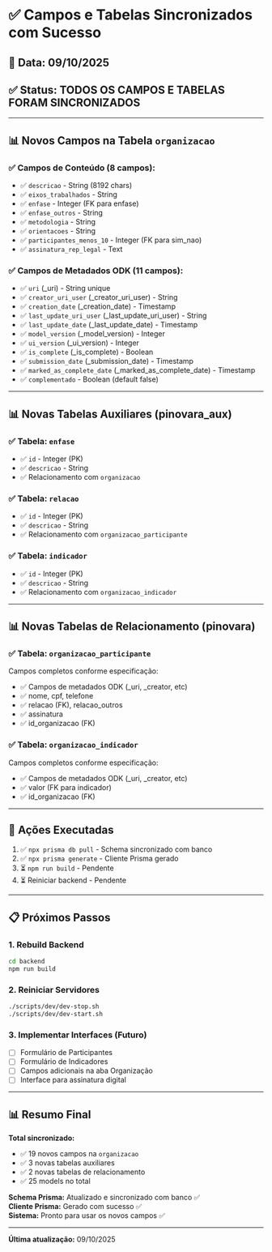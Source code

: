 # ✅ Campos e Tabelas Sincronizados com Sucesso

## 📅 Data: 09/10/2025

## ✅ Status: **TODOS OS CAMPOS E TABELAS FORAM SINCRONIZADOS**

---

## 📊 Novos Campos na Tabela `organizacao`

### ✅ Campos de Conteúdo (8 campos):
- ✅ `descricao` - String (8192 chars)
- ✅ `eixos_trabalhados` - String
- ✅ `enfase` - Integer (FK para enfase)
- ✅ `enfase_outros` - String
- ✅ `metodologia` - String
- ✅ `orientacoes` - String
- ✅ `participantes_menos_10` - Integer (FK para sim_nao)
- ✅ `assinatura_rep_legal` - Text

### ✅ Campos de Metadados ODK (11 campos):
- ✅ `uri` (_uri) - String unique
- ✅ `creator_uri_user` (_creator_uri_user) - String
- ✅ `creation_date` (_creation_date) - Timestamp
- ✅ `last_update_uri_user` (_last_update_uri_user) - String
- ✅ `last_update_date` (_last_update_date) - Timestamp
- ✅ `model_version` (_model_version) - Integer
- ✅ `ui_version` (_ui_version) - Integer
- ✅ `is_complete` (_is_complete) - Boolean
- ✅ `submission_date` (_submission_date) - Timestamp
- ✅ `marked_as_complete_date` (_marked_as_complete_date) - Timestamp
- ✅ `complementado` - Boolean (default false)

---

## 📊 Novas Tabelas Auxiliares (pinovara_aux)

### ✅ Tabela: `enfase`
- ✅ `id` - Integer (PK)
- ✅ `descricao` - String
- ✅ Relacionamento com `organizacao`

### ✅ Tabela: `relacao`
- ✅ `id` - Integer (PK)
- ✅ `descricao` - String
- ✅ Relacionamento com `organizacao_participante`

### ✅ Tabela: `indicador`
- ✅ `id` - Integer (PK)
- ✅ `descricao` - String
- ✅ Relacionamento com `organizacao_indicador`

---

## 📊 Novas Tabelas de Relacionamento (pinovara)

### ✅ Tabela: `organizacao_participante`
Campos completos conforme especificação:
- ✅ Campos de metadados ODK (_uri, _creator, etc)
- ✅ nome, cpf, telefone
- ✅ relacao (FK), relacao_outros
- ✅ assinatura
- ✅ id_organizacao (FK)

### ✅ Tabela: `organizacao_indicador`
Campos completos conforme especificação:
- ✅ Campos de metadados ODK (_uri, _creator, etc)
- ✅ valor (FK para indicador)
- ✅ id_organizacao (FK)

---

## 🔄 Ações Executadas

1. ✅ `npx prisma db pull` - Schema sincronizado com banco
2. ✅ `npx prisma generate` - Cliente Prisma gerado
3. ⏳ `npm run build` - Pendente
4. ⏳ Reiniciar backend - Pendente

---

## 📋 Próximos Passos

### 1. Rebuild Backend
```bash
cd backend
npm run build
```

### 2. Reiniciar Servidores
```bash
./scripts/dev/dev-stop.sh
./scripts/dev/dev-start.sh
```

### 3. Implementar Interfaces (Futuro)
- [ ] Formulário de Participantes
- [ ] Formulário de Indicadores
- [ ] Campos adicionais na aba Organização
- [ ] Interface para assinatura digital

---

## 📊 Resumo Final

**Total sincronizado:**
- ✅ 19 novos campos na `organizacao`
- ✅ 3 novas tabelas auxiliares
- ✅ 2 novas tabelas de relacionamento
- ✅ 25 models no total

**Schema Prisma:** Atualizado e sincronizado com banco ✅  
**Cliente Prisma:** Gerado com sucesso ✅  
**Sistema:** Pronto para usar os novos campos ✅

---

**Última atualização:** 09/10/2025

